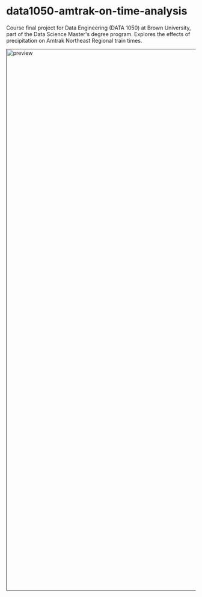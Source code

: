 # data1050-amtrak-on-time-analysis

Course final project for Data Engineering (DATA 1050) at Brown University, part of the Data Science Master's degree program. Explores the effects of precipitation on Amtrak Northeast Regional train times.

[<img width="1440" alt="preview" src="https://user-images.githubusercontent.com/47286050/177870280-e52a31ec-c329-4cb9-b4a6-e07109808337.png">]()

